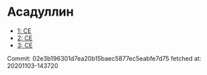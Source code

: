 # Асадуллин
- [1: CE](1.md)
- [2: CE](2.md)
- [3: CE](3.md)

Commit: 02e3b196301d7ea20b15baec5877ec5eabfe7d75
 fetched at: 20201103-143720
